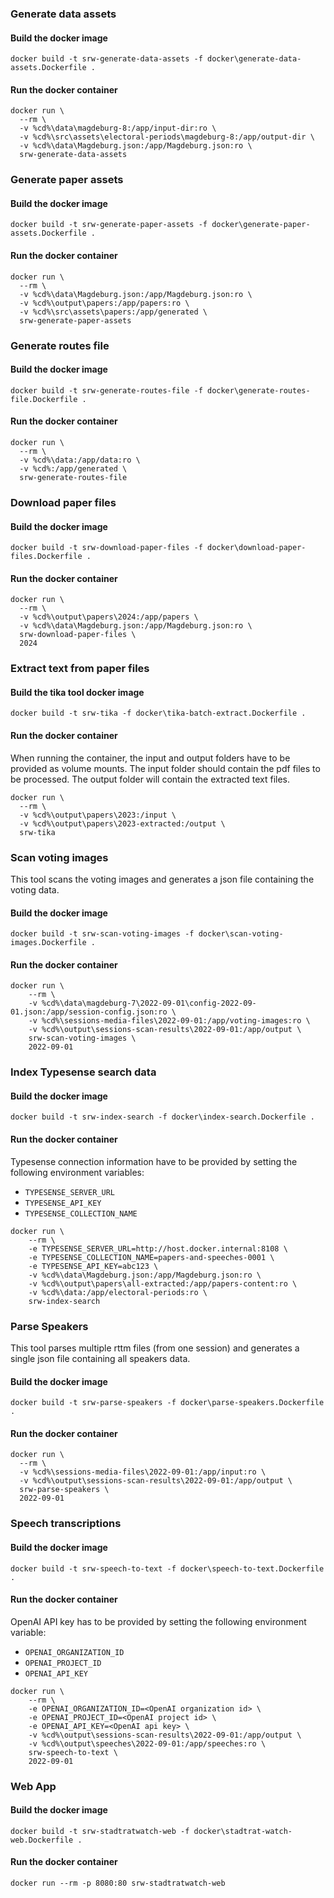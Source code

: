 
### Generate data assets

#### Build the docker image
```shell
docker build -t srw-generate-data-assets -f docker\generate-data-assets.Dockerfile .
```

#### Run the docker container
```shell
docker run \
  --rm \
  -v %cd%\data\magdeburg-8:/app/input-dir:ro \
  -v %cd%\src\assets\electoral-periods\magdeburg-8:/app/output-dir \
  -v %cd%\data\Magdeburg.json:/app/Magdeburg.json:ro \
  srw-generate-data-assets
```


### Generate paper assets

#### Build the docker image
```shell
docker build -t srw-generate-paper-assets -f docker\generate-paper-assets.Dockerfile .
```

#### Run the docker container
```shell
docker run \
  --rm \
  -v %cd%\data\Magdeburg.json:/app/Magdeburg.json:ro \
  -v %cd%\output\papers:/app/papers:ro \
  -v %cd%\src\assets\papers:/app/generated \
  srw-generate-paper-assets
```


### Generate routes file

#### Build the docker image
```shell
docker build -t srw-generate-routes-file -f docker\generate-routes-file.Dockerfile .
```

#### Run the docker container
```shell
docker run \
  --rm \
  -v %cd%\data:/app/data:ro \
  -v %cd%:/app/generated \
  srw-generate-routes-file
```


### Download paper files

#### Build the docker image
```shell
docker build -t srw-download-paper-files -f docker\download-paper-files.Dockerfile .
```

#### Run the docker container
```shell
docker run \
  --rm \
  -v %cd%\output\papers\2024:/app/papers \
  -v %cd%\data\Magdeburg.json:/app/Magdeburg.json:ro \
  srw-download-paper-files \
  2024
```


### Extract text from paper files

#### Build the tika tool docker image 
```shell
docker build -t srw-tika -f docker\tika-batch-extract.Dockerfile .
```

#### Run the docker container
When running the container, the input and output folders have to be provided as volume mounts. The input folder should contain the pdf files to be processed. The output folder will contain the extracted text files.
```shell 
docker run \
  --rm \
  -v %cd%\output\papers\2023:/input \
  -v %cd%\output\papers\2023-extracted:/output \
  srw-tika
```


### Scan voting images
This tool scans the voting images and generates a json file containing the voting data.

#### Build the docker image
```shell
docker build -t srw-scan-voting-images -f docker\scan-voting-images.Dockerfile .
```

#### Run the docker container
```shell
docker run \
	--rm \
	-v %cd%\data\magdeburg-7\2022-09-01\config-2022-09-01.json:/app/session-config.json:ro \
	-v %cd%\sessions-media-files\2022-09-01:/app/voting-images:ro \
	-v %cd%\output\sessions-scan-results\2022-09-01:/app/output \
	srw-scan-voting-images \
	2022-09-01
```


### Index Typesense search data

#### Build the docker image
```shell
docker build -t srw-index-search -f docker\index-search.Dockerfile .
```

#### Run the docker container

Typesense connection information have to be provided by setting the following environment variables:
- `TYPESENSE_SERVER_URL`
- `TYPESENSE_API_KEY`
- `TYPESENSE_COLLECTION_NAME`

```shell
docker run \
	--rm \
	-e TYPESENSE_SERVER_URL=http://host.docker.internal:8108 \
	-e TYPESENSE_COLLECTION_NAME=papers-and-speeches-0001 \
	-e TYPESENSE_API_KEY=abc123 \
	-v %cd%\data\Magdeburg.json:/app/Magdeburg.json:ro \
	-v %cd%\output\papers\all-extracted:/app/papers-content:ro \
	-v %cd%\data:/app/electoral-periods:ro \
	srw-index-search
```


### Parse Speakers
This tool parses multiple rttm files (from one session) and generates a single json file containing all speakers data.

#### Build the docker image
```shell
docker build -t srw-parse-speakers -f docker\parse-speakers.Dockerfile .
```

#### Run the docker container
```shell
docker run \
  --rm \
  -v %cd%\sessions-media-files\2022-09-01:/app/input:ro \
  -v %cd%\output\sessions-scan-results\2022-09-01:/app/output \
  srw-parse-speakers \
  2022-09-01
```


### Speech transcriptions

#### Build the docker image
```shell
docker build -t srw-speech-to-text -f docker\speech-to-text.Dockerfile .
```

#### Run the docker container

OpenAI API key has to be provided by setting the following environment variable:
- `OPENAI_ORGANIZATION_ID`
- `OPENAI_PROJECT_ID`
- `OPENAI_API_KEY`

```shell
docker run \
	--rm \
	-e OPENAI_ORGANIZATION_ID=<OpenAI organization id> \
	-e OPENAI_PROJECT_ID=<OpenAI project id> \
	-e OPENAI_API_KEY=<OpenAI api key> \
	-v %cd%\output\sessions-scan-results\2022-09-01:/app/output \
	-v %cd%\output\speeches\2022-09-01:/app/speeches:ro \
	srw-speech-to-text \
	2022-09-01
```


### Web App

#### Build the docker image
```shell
docker build -t srw-stadtratwatch-web -f docker\stadtrat-watch-web.Dockerfile .
```

#### Run the docker container
```shell
docker run --rm -p 8080:80 srw-stadtratwatch-web
```
